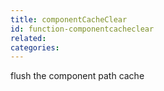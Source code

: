```yaml
---
title: componentCacheClear
id: function-componentcacheclear
related:
categories:
---
```


flush the component path cache